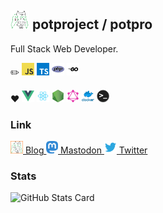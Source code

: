 ## <img src="https://raw.githubusercontent.com/potproject/potproject/master/img/my.png" width="30" height="30"> potproject / potpro

Full Stack Web Developer.

 :pencil2: 
<code><img height="20" alt="JavaScript" src="https://raw.githubusercontent.com/github/explore/80688e429a7d4ef2fca1e82350fe8e3517d3494d/topics/javascript/javascript.png"></code>
<code><img height="20" alt="TypeScript" src="https://raw.githubusercontent.com/github/explore/80688e429a7d4ef2fca1e82350fe8e3517d3494d/topics/typescript/typescript.png"></code>
<code><img height="20" alt="PHP" src="https://raw.githubusercontent.com/github/explore/80688e429a7d4ef2fca1e82350fe8e3517d3494d/topics/php/php.png"></code>
<code><img height="20" alt="GoLang" src="https://raw.githubusercontent.com/github/explore/80688e429a7d4ef2fca1e82350fe8e3517d3494d/topics/go/go.png"></code>

 :heart:
<code><img height="20" alt="Vue.js" src="https://raw.githubusercontent.com/github/explore/80688e429a7d4ef2fca1e82350fe8e3517d3494d/topics/vue/vue.png"></code>
 <code><img height="20" alt="React" src="https://raw.githubusercontent.com/github/explore/80688e429a7d4ef2fca1e82350fe8e3517d3494d/topics/react/react.png"></code>
<code><img height="20" alt="Node.js" src="https://raw.githubusercontent.com/github/explore/80688e429a7d4ef2fca1e82350fe8e3517d3494d/topics/nodejs/nodejs.png"></code>
<code><img height="20" alt="GraphQL" src="https://raw.githubusercontent.com/github/explore/80688e429a7d4ef2fca1e82350fe8e3517d3494d/topics/graphql/graphql.png"></code>
<code><img height="20" alt="Docker" src="https://raw.githubusercontent.com/github/explore/80688e429a7d4ef2fca1e82350fe8e3517d3494d/topics/docker/docker.png"></code>
<code><img height="20" alt="Terminal" src="https://raw.githubusercontent.com/github/explore/80688e429a7d4ef2fca1e82350fe8e3517d3494d/topics/terminal/terminal.png"></code>

### Link
<a href="https://blog.potproject.net/">
  <img height="20" src="https://raw.githubusercontent.com/potproject/potproject/master/img/blog.png" /> Blog </a> 
<a href="https://mastodon.potproject.net/">
  <img height="20" src="https://raw.githubusercontent.com/potproject/potproject/master/img/mastodon.svg" /> Mastodon </a> 
<a href="https://twitter.com/potpro">
  <img height="20" src="https://raw.githubusercontent.com/potproject/potproject/master/img/twitter.svg" /> Twitter </a>


### Stats

![GitHub Stats Card](https://github-readme-stats.vercel.app/api?username=potproject)

<!--

**potproject/potproject** is a ✨ _special_ ✨ repository because its `README.md` (this file) appears on your GitHub profile.

-->
